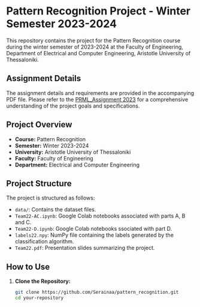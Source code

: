 # Pattern Recognition Project - Winter Semester 2023-2024

This repository contains the project for the Pattern Recognition course during the winter semester of 2023-2024 at the Faculty of Engineering, Department of Electrical and Computer Engineering, Aristotle University of Thessaloniki.

## Assignment Details

The assignment details and requirements are provided in the accompanying PDF file. Please refer to the [PRML_Assignment 2023](/PRML_Assignment_2023.pdf) for a comprehensive understanding of the project goals and specifications.

## Project Overview

- **Course:** Pattern Recognition
- **Semester:** Winter 2023-2024
- **University:** Aristotle University of Thessaloniki
- **Faculty:** Faculty of Engineering
- **Department:** Electrical and Computer Engineering

## Project Structure

The project is structured as follows:

- `data/`: Contains the dataset files.
- `Team22-AC.ipynb`: Google Colab notebooks associated with parts A, B and C. 
- `Team22-D.ipynb`: Google Colab notebooks ssociated with part D.
- `labels22.npy`: NumPy file containing the labels generated by the classification algorithm.
- `Team22.pdf`: Presentation slides summarizing the project.

## How to Use

1. **Clone the Repository:**
   ```bash
   git clone https://github.com/Serainaa/pattern_recognition.git
   cd your-repository
